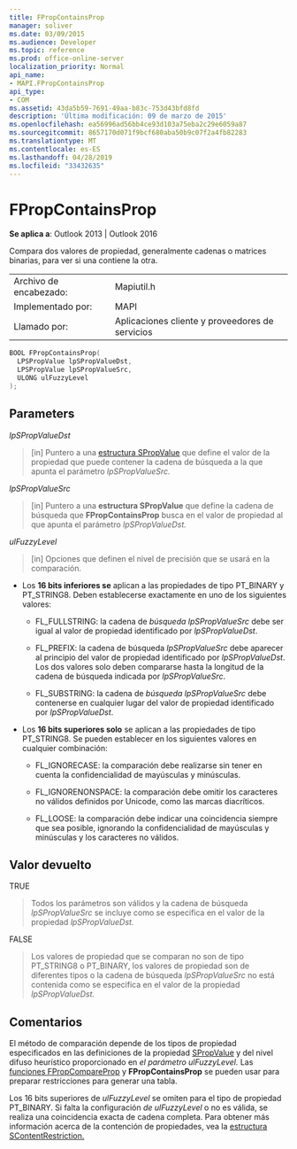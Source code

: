 ```yaml
---
title: FPropContainsProp
manager: soliver
ms.date: 03/09/2015
ms.audience: Developer
ms.topic: reference
ms.prod: office-online-server
localization_priority: Normal
api_name:
- MAPI.FPropContainsProp
api_type:
- COM
ms.assetid: 43da5b59-7691-49aa-b83c-753d43bfd8fd
description: 'Última modificación: 09 de marzo de 2015'
ms.openlocfilehash: ea56996ad56bb4ce93d103a75eba2c29e6059a87
ms.sourcegitcommit: 8657170d071f9bcf680aba50b9c07f2a4fb82283
ms.translationtype: MT
ms.contentlocale: es-ES
ms.lasthandoff: 04/28/2019
ms.locfileid: "33432635"
---
```

# <a name="fpropcontainsprop"></a>FPropContainsProp

**Se aplica a**: Outlook 2013 | Outlook 2016 
  
Compara dos valores de propiedad, generalmente cadenas o matrices binarias, para ver si una contiene la otra. 
  
|||
|:-----|:-----|
|Archivo de encabezado:  <br/> |Mapiutil.h  <br/> |
|Implementado por:  <br/> |MAPI  <br/> |
|Llamado por:  <br/> |Aplicaciones cliente y proveedores de servicios  <br/> |
   
```cpp
BOOL FPropContainsProp(
  LPSPropValue lpSPropValueDst,
  LPSPropValue lpSPropValueSrc,
  ULONG ulFuzzyLevel
);
```

## <a name="parameters"></a>Parameters

_lpSPropValueDst_
  
> [in] Puntero a una [estructura SPropValue](spropvalue.md) que define el valor de la propiedad que puede contener la cadena de búsqueda a la que apunta el parámetro _lpSPropValueSrc._ 
    
_lpSPropValueSrc_
  
> [in] Puntero a una **estructura SPropValue** que define la cadena de búsqueda que **FPropContainsProp** busca en el valor de propiedad al que apunta el parámetro _lpSPropValueDst._ 
    
_ulFuzzyLevel_
  
> [in] Opciones que definen el nivel de precisión que se usará en la comparación. 

  - Los **16 bits inferiores se** aplican a las propiedades de tipo PT_BINARY y PT_STRING8. Deben establecerse exactamente en uno de los siguientes valores:
      
    - FL_FULLSTRING: la cadena de  _búsqueda lpSPropValueSrc_ debe ser igual al valor de propiedad identificado por  _lpSPropValueDst_.
        
    - FL_PREFIX: la cadena de búsqueda  _lpSPropValueSrc_ debe aparecer al principio del valor de propiedad identificado por  _lpSPropValueDst_. Los dos valores solo deben compararse hasta la longitud de la cadena de búsqueda indicada por  _lpSPropValueSrc_. 
        
    - FL_SUBSTRING: la cadena de  _búsqueda lpSPropValueSrc_ debe contenerse en cualquier lugar del valor de propiedad identificado por  _lpSPropValueDst_. 
      
  - Los **16 bits superiores solo** se aplican a las propiedades de tipo PT_STRING8. Se pueden establecer en los siguientes valores en cualquier combinación:
    
    - FL_IGNORECASE: la comparación debe realizarse sin tener en cuenta la confidencialidad de mayúsculas y minúsculas. 
        
    - FL_IGNORENONSPACE: la comparación debe omitir los caracteres no válidos definidos por Unicode, como las marcas diacríticos. 
        
    - FL_LOOSE: la comparación debe indicar una coincidencia siempre que sea posible, ignorando la confidencialidad de mayúsculas y minúsculas y los caracteres no válidos.
    
## <a name="return-value"></a>Valor devuelto

TRUE 
  
> Todos los parámetros son válidos y la cadena de búsqueda _lpSPropValueSrc_ se incluye como se especifica en el valor de la propiedad _lpSPropValueDst._ 
    
FALSE 
  
> Los valores de propiedad que se comparan no son de tipo PT_STRING8 o PT_BINARY, los valores de propiedad son de diferentes tipos o la cadena de búsqueda _lpSPropValueSrc_ no está contenida como se especifica en el valor de la propiedad _lpSPropValueDst._ 
    
## <a name="remarks"></a>Comentarios

El método de comparación depende de los tipos de propiedad especificados en las definiciones de la propiedad [SPropValue](spropvalue.md) y del nivel difuso heurístico proporcionado en _el parámetro ulFuzzyLevel._ Las [funciones FPropCompareProp](fpropcompareprop.md) y **FPropContainsProp** se pueden usar para preparar restricciones para generar una tabla. 
  
Los 16 bits superiores de  _ulFuzzyLevel_ se omiten para el tipo de propiedad PT_BINARY. Si falta la configuración  _de ulFuzzyLevel_ o no es válida, se realiza una coincidencia exacta de cadena completa. Para obtener más información acerca de la contención de propiedades, vea la [estructura SContentRestriction.](scontentrestriction.md) 
  

